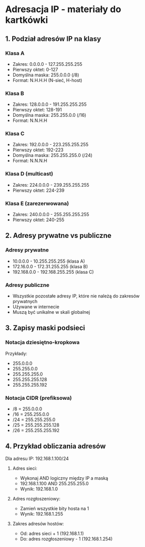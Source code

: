 # Adresacja IP - materiały do kartkówki

## 1. Podział adresów IP na klasy

### Klasa A
- Zakres: 0.0.0.0 - 127.255.255.255
- Pierwszy oktet: 0-127
- Domyślna maska: 255.0.0.0 (/8)
- Format: N.H.H.H (N-sieć, H-host)

### Klasa B
- Zakres: 128.0.0.0 - 191.255.255.255
- Pierwszy oktet: 128-191
- Domyślna maska: 255.255.0.0 (/16)
- Format: N.N.H.H

### Klasa C
- Zakres: 192.0.0.0 - 223.255.255.255
- Pierwszy oktet: 192-223
- Domyślna maska: 255.255.255.0 (/24)
- Format: N.N.N.H

### Klasa D (multicast)
- Zakres: 224.0.0.0 - 239.255.255.255
- Pierwszy oktet: 224-239

### Klasa E (zarezerwowana)
- Zakres: 240.0.0.0 - 255.255.255.255
- Pierwszy oktet: 240-255

## 2. Adresy prywatne vs publiczne

### Adresy prywatne
- 10.0.0.0 - 10.255.255.255 (klasa A)
- 172.16.0.0 - 172.31.255.255 (klasa B)
- 192.168.0.0 - 192.168.255.255 (klasa C)

### Adresy publiczne
- Wszystkie pozostałe adresy IP, które nie należą do zakresów prywatnych
- Używane w internecie
- Muszą być unikalne w skali globalnej

## 3. Zapisy maski podsieci

### Notacja dziesiętno-kropkowa
Przykłady:
- 255.0.0.0
- 255.255.0.0
- 255.255.255.0
- 255.255.255.128
- 255.255.255.192

### Notacja CIDR (prefiksowa)
- /8  = 255.0.0.0
- /16 = 255.255.0.0
- /24 = 255.255.255.0
- /25 = 255.255.255.128
- /26 = 255.255.255.192

## 4. Przykład obliczania adresów

Dla adresu IP: 192.168.1.100/24

1. Adres sieci:
   - Wykonaj AND logiczny między IP a maską
   - 192.168.1.100 AND 255.255.255.0
   - Wynik: 192.168.1.0

2. Adres rozgłoszeniowy:
   - Zamień wszystkie bity hosta na 1
   - Wynik: 192.168.1.255

3. Zakres adresów hostów:
   - Od: adres sieci + 1 (192.168.1.1)
   - Do: adres rozgłoszeniowy - 1 (192.168.1.254)
